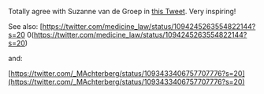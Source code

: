 Totally agree with Suzanne van de Groep in [this Tweet](https://twitter.com/SuzannevdGroep/status/1093637262250778625?s=20). Very inspiring!

See also:
[https://twitter.com/medicine_law/status/1094245263554822144?s=20  0(https://twitter.com/medicine_law/status/1094245263554822144?s=20)  

and:  

[https://twitter.com/_MAchterberg/status/1093433406757707776?s=20](https://twitter.com/_MAchterberg/status/1093433406757707776?s=20)
